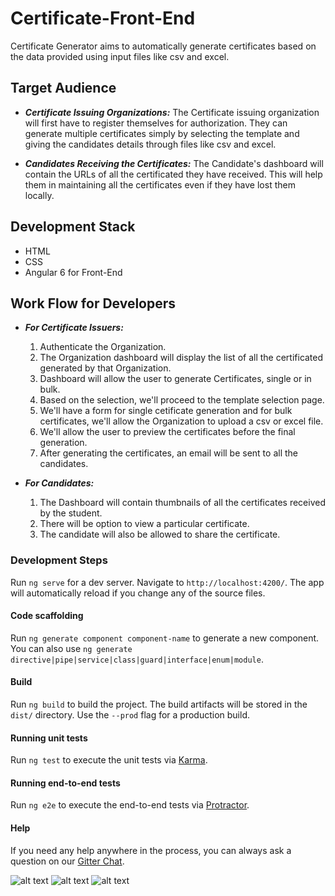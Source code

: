 
# Certificate-Front-End

Certificate Generator aims to automatically generate certificates based on the data provided using input files like csv and excel.

## Target Audience
* _**Certificate Issuing Organizations:**_ The Certificate issuing organization will first have to register themselves for authorization. They can generate multiple certificates simply by selecting the template and giving the candidates details through files like csv and excel.

* _**Candidates Receiving the Certificates:**_  The Candidate's dashboard will contain the URLs of all the certificated they have received. This will help them in maintaining all the certificates even if they have lost them locally.

## Development Stack
* HTML
* CSS
* Angular 6 for Front-End

## Work Flow for Developers
* _**For Certificate Issuers:**_ 
    1. Authenticate the Organization.
    2. The Organization dashboard will display the list of all the certificated generated by that Organization.
    3. Dashboard will allow the user to generate Certificates, single or in bulk.
    4. Based on the selection, we'll proceed to the template selection page.
    5. We'll have a form for single cetificate generation and for bulk certificates, we'll allow the Organization to upload a csv or excel file.
    6. We'll allow the user to preview the certificates before the final generation.
    7. After generating the certificates, an email will be sent to all the candidates.

* _**For Candidates:**_
    1. The Dashboard will contain thumbnails of all the certificates received by the student.
    2. There will be option to view a particular certificate.
    3. The candidate will also be allowed to share the certificate.




### Development Steps

Run `ng serve` for a dev server. Navigate to `http://localhost:4200/`. The app will automatically reload if you change any of the source files.

#### Code scaffolding

Run `ng generate component component-name` to generate a new component. You can also use `ng generate directive|pipe|service|class|guard|interface|enum|module`.

#### Build

Run `ng build` to build the project. The build artifacts will be stored in the `dist/` directory. Use the `--prod` flag for a production build.

#### Running unit tests

Run `ng test` to execute the unit tests via [Karma](https://karma-runner.github.io).

#### Running end-to-end tests

Run `ng e2e` to execute the end-to-end tests via [Protractor](http://www.protractortest.org/).

#### Help

If you need any help anywhere in the process, you can always ask a question on our [Gitter Chat](https://gitter.im/jboss-outreach/gci).

![alt text](https://storage.googleapis.com/codein-prod.appspot.com/gci-2018/core_taskupdate/doc/4833544801091584_1540638693_role.png?Expires=1540735807&GoogleAccessId=codein-prod%40appspot.gserviceaccount.com&Signature=gLqGW0vAK9tNAZXjSJ5I7p0Uh3yOw%2B6c8o83wcJzcIocCi0HHhMUkUciUUJU8VUWcNaVfaHMuGU5ZAKzwPT7Fxg4J2eQgzPeL9%2F9%2FOqefDWFtpHRAX3V0LYKfyA%2FInsxw24ooAFeo%2FiiC%2F9wcYgdW2FcIxwBZIV4dH0PM85zcx%2B2y3c6pZlfxujuOiI%2BF574Lr8P4fUzg4yJgpVXdraOSaf%2FHUWYtVOjPTq2D%2FB8yTpSJ9wnlXq%2FwdIRjPJwMYJhB6%2FVc31HCKm0Zn8oDK8%2BIIevHRuCvTvohUx0O3IuO22DT5wPBFE95u7KUwhTdxIW3VUCD7XokeT0a0VNIbBwWw%3D%3D)
![alt text](https://storage.googleapis.com/codein-prod.appspot.com/gci-2018/core_taskupdate/doc/4833544801091584_1540638693_main.png?Expires=1540735958&GoogleAccessId=codein-prod%40appspot.gserviceaccount.com&Signature=n%2BkNOrgVSG4XLpCoVJUHNOL0R442l30ck%2BmbIoDPko%2B5%2FQ6hxtDt68tUThh1ADkZ2g87uMUmZdBsCGMZEjCko1Fbc2Zi%2B%2F7lWRSoHRXrK5b%2F2fd6%2FYlpHCE03AAN3jbo7DfFsL%2FqEmoO9sdv2Op1DIrmnxWUviyOT5E8aHLejIM%2FPdM6wFvQdCZ8BplDOPvEQXGFpHu7u6B5zVS5Jdvi70eAzS5l30xLYlWLAQpxB%2FxzcJDDlBWAmspJrkKAI1XkbBEnf9MJE7bExFjlPcZRKs5rUjFuJBz%2FJKDOn6huwQpRG6U3sIdS2%2BV1nVjeW69EBXXczeKMAM4lEUxOyS7Bpw%3D%3D)
![alt text](https://storage.googleapis.com/codein-prod.appspot.com/gci-2018/core_taskupdate/doc/4833544801091584_1540658190_login.png?Expires=1540744599&GoogleAccessId=codein-prod%40appspot.gserviceaccount.com&Signature=Mq5Pd%2FPU4hE2kPcrj741z8CGUsLwjKiA0LTq9vNV60vFSxrA7CyV3%2F6LeGUXDlsK0kFdVQ%2B%2FtNPa%2BkO5FopUAsei72qUS2Kze3J66q5QaMmZExbsWC2RT%2BkBuwY3rgqnYzZXL1718FFiGQvxIJ3%2FEqjczAXeWYbjTOIdS9RUARPXBMsNw6sh%2FHkKpwINZLJ6cWB%2B7EzPo%2Fj0jUBT8OJgPJizSb4h7pbi7Ufb00od8bvm0c4MtpC%2F408XLw%2Bfkh7Rn2gmEwGAHK%2F2rsrakMnTLWFDG0rEL5sSy2YU%2FnX43hNCASWCmHH78Td2Fn5MUielpNk5jSyKtOTHXq%2BeN%2BQQvA%3D%3D)


